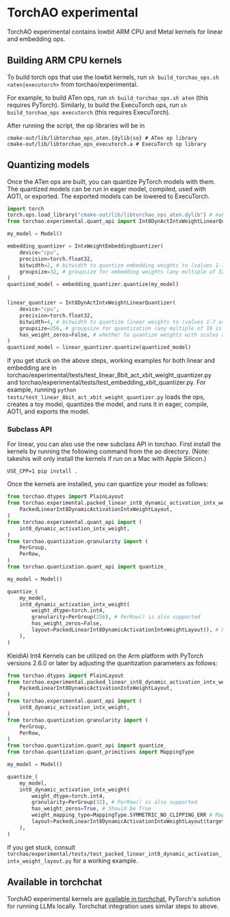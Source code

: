 # TorchAO experimental

TorchAO experimental contains lowbit ARM CPU and Metal kernels for linear and
embedding ops.

## Building ARM CPU kernels

To build torch ops that use the lowbit kernels, run
`sh build_torchao_ops.sh <aten|executorch>` from torchao/experimental.

For example, to build ATen ops, run `sh build_torchao_ops.sh aten` (this
requires PyTorch). Similarly, to build the ExecuTorch ops, run
`sh build_torchao_ops executorch` (this requires ExecuTorch).

After running the script, the op libraries will be in

```
cmake-out/lib/libtorchao_ops_aten.{dylib|so} # ATen op library
cmake-out/lib/libtorchao_ops_executorch.a # ExecuTorch op library
```

## Quantizing models

Once the ATen ops are built, you can quantize PyTorch models with them. The
quantized models can be run in eager model, compiled, used with AOTI, or
exported. The exported models can be lowered to ExecuTorch.

```python
import torch
torch.ops.load_library("cmake-out/lib/libtorchao_ops_aten.dylib") # make sure this path is correct on your machine
from torchao.experimental.quant_api import Int8DynActIntxWeightLinearQuantizer, IntxWeightEmbeddingQuantizer

my_model = Model()

embedding_quantizer = IntxWeightEmbeddingQuantizer(
    device="cpu",
    precision=torch.float32,
    bitwidth=2, # bitwidth to quantize embedding weights to (values 1-7 are supported)
    groupsize=32, # groupsize for embedding weights (any multiple of 32 is supported)
)
quantized_model = embedding_quantizer.quantize(my_model)


linear_quantizer = Int8DynActIntxWeightLinearQuantizer(
    device="cpu",
    precision=torch.float32,
    bitwidth=4, # bitwidth to quantize linear weights to (values 1-7 are supported)
    groupsize=256, # groupsize for quantization (any multiple of 16 is supported)
    has_weight_zeros=False, # whether to quantize weights with scales and zeros, or scales-only
)
quantized_model = linear_quantizer.quantize(quantized_model)
```

If you get stuck on the above steps, working examples for both linear and
embedding are in
torchao/experimental/tests/test_linear_8bit_act_xbit_weight_quantizer.py and
torchao/experimental/tests/test_embedding_xbit_quantizer.py. For example,
running `python tests/test_linear_8bit_act_xbit_weight_quantizer.py` loads the
ops, creates a toy model, quantizes the model, and runs it in eager, compile,
AOTI, and exports the model.

### Subclass API

For linear, you can also use the new subclass API in torchao. First install the
kernels by running the following command from the ao directory. (Note: takeshis
will only install the kernels if run on a Mac with Apple Silicon.)

```
USE_CPP=1 pip install .
```

Once the kernels are installed, you can quantize your model as follows:

```python
from torchao.dtypes import PlainLayout
from torchao.experimental.packed_linear_int8_dynamic_activation_intx_weight_layout import (
    PackedLinearInt8DynamicActivationIntxWeightLayout,
)
from torchao.experimental.quant_api import (
    int8_dynamic_activation_intx_weight,
)
from torchao.quantization.granularity import (
    PerGroup,
    PerRow,
)
from torchao.quantization.quant_api import quantize_

my_model = Model()

quantize_(
    my_model,
    int8_dynamic_activation_intx_weight(
        weight_dtype=torch.int4,
        granularity=PerGroup(256), # PerRow() is also supported
        has_weight_zeros=False,
        layout=PackedLinearInt8DynamicActivationIntxWeightLayout(), # PlainLayout() is also supported, but much slower on CPU
    ),
)
```

KleidiAI Int4 Kernels can be utilized on the Arm platform with PyTorch versions 2.6.0 or later by adjusting the quantization parameters as follows:

```python
from torchao.dtypes import PlainLayout
from torchao.experimental.packed_linear_int8_dynamic_activation_intx_weight_layout import (
    PackedLinearInt8DynamicActivationIntxWeightLayout,
)
from torchao.experimental.quant_api import (
    int8_dynamic_activation_intx_weight,
)
from torchao.quantization.granularity import (
    PerGroup,
    PerRow,
)
from torchao.quantization.quant_api import quantize_
from torchao.quantization.quant_primitives import MappingType

my_model = Model()

quantize_(
    my_model,
    int8_dynamic_activation_intx_weight(
        weight_dtype=torch.int4,
        granularity=PerGroup(32), # PerRow() is also supported
        has_weight_zeros=True, # Should be True
        weight_mapping_type=MappingType.SYMMETRIC_NO_CLIPPING_ERR # MappingType.SYMMETRIC can also be used but increases error
        layout=PackedLinearInt8DynamicActivationIntxWeightLayout(target="aten"),
    ),
)
```

If you get stuck, consult
`torchao/experimental/tests/test_packed_linear_int8_dynamic_activation_intx_weight_layout.py`
for a working example.

## Available in torchchat

TorchAO experimental kernels are
[available in torchchat](https://github.com/pytorch/torchchat/blob/main/docs/quantization.md#experimental-torchao-lowbit-kernels),
PyTorch's solution for running LLMs locally. Torchchat integration uses similar
steps to above.
